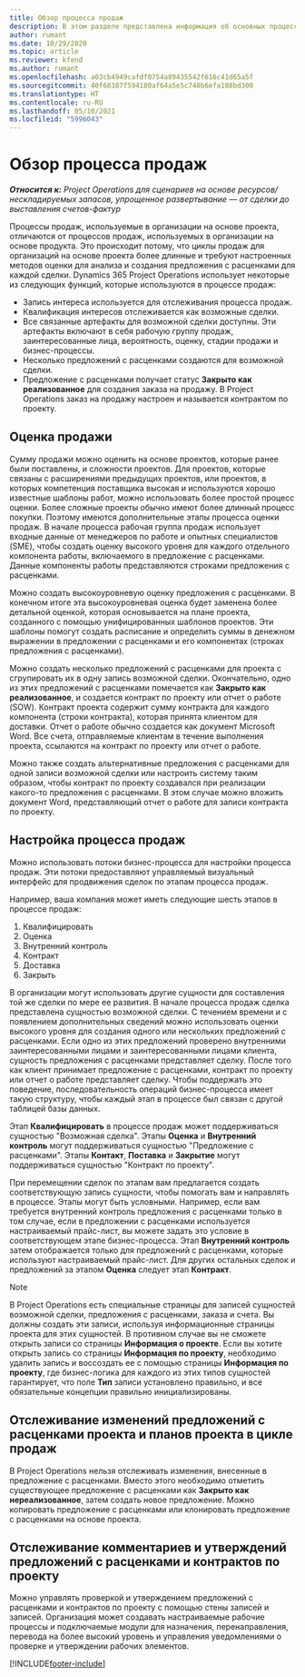 ```yaml
---
title: Обзор процесса продаж
description: В этом разделе представлена информация об основных процессах продаж.
author: rumant
ms.date: 10/29/2020
ms.topic: article
ms.reviewer: kfend
ms.author: rumant
ms.openlocfilehash: a03cb4949cafdf0754a89435542f616c41d65a5f
ms.sourcegitcommit: 40f68387f594180af64a5e5c748b6efa188bd300
ms.translationtype: HT
ms.contentlocale: ru-RU
ms.lasthandoff: 05/10/2021
ms.locfileid: "5996043"
---
```

# <a name="sales-process-overview"></a>Обзор процесса продаж

_**Относится к:** Project Operations для сценариев на основе ресурсов/нескладируемых запасов, упрощенное развертывание — от сделки до выставления счетов-фактур_

Процессы продаж, используемые в организации на основе проекта, отличаются от процессов продаж, используемых в организации на основе продукта. Это происходит потому, что циклы продаж для организаций на основе проекта более длинные и требуют настроенных методов оценки для анализа и создания предложения с расценками для каждой сделки. Dynamics 365 Project Operations использует некоторые из следующих функций, которые используются в процессе продаж:

- Запись интереса используется для отслеживания процесса продаж.
- Квалификация интересов отслеживается как возможные сделки.
- Все связанные артефакты для возможной сделки доступны. Эти артефакты включают в себя рабочую группу продаж, заинтересованные лица, вероятность, оценку, стадии продажи и бизнес-процессы.
- Несколько предложений с расценками создаются для возможной сделки.
- Предложение с расценками получает статус **Закрыто как реализованное** для создания заказа на продажу. В Project Operations заказ на продажу настроен и называется контрактом по проекту.

## <a name="estimate-a-sale"></a>Оценка продажи
Сумму продажи можно оценить на основе проектов, которые ранее были поставлены, и сложности проектов. Для проектов, которые связаны с расширениями предыдущих проектов, или проектов, в которых компетенция поставщика высокая и используются хорошо известные шаблоны работ, можно использовать более простой процесс оценки. Более сложные проекты обычно имеют более длинный процесс покупки. Поэтому имеются дополнительные этапы процесса оценки продаж. В начале процесса рабочая группа продаж использует входные данные от менеджеров по работе и опытных специалистов (SME), чтобы создать оценку высокого уровня для каждого отдельного компонента работы, включаемого в предложение с расценками. Данные компоненты работы представляются строками предложения с расценками. 

Можно создать высокоуровневую оценку предложения с расценками. В конечном итоге эта высокоуровневая оценка будет заменена более детальной оценкой, которая основывается на плане проекта, созданного с помощью унифицированных шаблонов проектов. Эти шаблоны помогут создать расписание и определить суммы в денежном выражении в предложении с расценками и его компонентах (строках предложения с расценками). 

Можно создать несколько предложений с расценками для проекта с сгрупировать их в одну запись возможной сделки. Окончательно, одно из этих предложений с расценками помечается как **Закрыто как реализованное**, и создается контракт по проекту или отчет о работе (SOW). Контракт проекта содержит сумму контракта для каждого компонента (строки контракта), которая принята клиентом для доставки. Отчет о работе обычно создается как документ Microsoft Word. Все счета, отправляемые клиентам в течение выполнения проекта, ссылаются на контракт по проекту или отчет о работе.

Можно также создать альтернативные предложения с расценками для одной записи возможной сделки или настроить систему таким образом, чтобы контракт по проекту создавался при реализации какого-то предложения с расценками. В этом случае можно вложить документ Word, представляющий отчет о работе для записи контракта по проекту.

## <a name="configure-the-sales-process"></a>Настройка процесса продаж
Можно использовать потоки бизнес-процесса для настройки процесса продаж. Эти потоки предоставляют управляемый визуальный интерфейс для продвижения сделок по этапам процесса продаж.

Например, ваша компания может иметь следующие шесть этапов в процессе продаж:

1. Квалифицировать
2. Оценка
3. Внутренний контроль
4. Контракт
5. Доставка
6. Закрыть
 
В организации могут использовать другие сущности для составления той же сделки по мере ее развития. В начале процесса продаж сделка представлена сущностью возможной сделки. С течением времени и с появлением дополнительных сведений можно использовать оценки высокого уровня для создания одного или нескольких предложений с расценками. Если одно из этих предложений проверено внутренними заинтересованными лицами и заинтересованными лицами клиента, сущность предложения с расценками представляет сделку. После того как клиент принимает предложение с расценками, контракт по проекту или отчет о работе представляет сделку. Чтобы поддержать это поведение, последовательность операций бизнес-процесса имеет такую структуру, чтобы каждый этап в процессе был связан с другой таблицей базы данных.

Этап **Квалифицировать** в процессе продаж может поддерживаться сущностью "Возможная сделка". Этапы **Оценка** и **Внутренний контроль** могут поддерживаться сущностью "Предложение с расценками". Этапы **Контакт**, **Поставка** и **Закрытие** могут поддерживаться сущностью "Контракт по проекту".

При перемещении сделок по этапам вам предлагается создать соответствующую запись сущности, чтобы помогать вам и направлять в процессе. Этапы могут быть условными. Например, если вам требуется внутренний контроль предложения с расценками только в том случае, если в предложении с расценками используется настраиваемый прайс-лист, вы можете задать это условие в соответствующем этапе бизнес-процесса. Этап **Внутренний контроль** затем отображается только для предложений с расценками, которые используют настраиваемый прайс-лист. Для других остальных сделок и предложений за этапом **Оценка** следует этап **Контракт**.

> [!NOTE]
> В Project Operations есть специальные страницы для записей сущностей возможной сделки, предложения с расценками, заказа и счета. Вы должны создать эти записи, используя информационные страницы проекта для этих сущностей. В противном случае вы не сможете открыть записи со страницы **Информация о проекте**. Если вы хотите открыть запись со страницы **Информация по проекту**, необходимо удалить запись и воссоздать ее с помощью страницы **Информация по проекту**, где бизнес-логика для каждого из этих типов сущностей гарантирует, что поле **Тип** записи установлено правильно, и все обязательные концепции правильно инициализированы.


## <a name="track-revisions-to-quotes-and-project-plans-in-the-sales-cycle"></a>Отслеживание изменений предложений с расценками проекта и планов проекта в цикле продаж
В Project Operations нельзя отслеживать изменения, внесенные в предложение с расценками. Вместо этого необходимо отметить существующее предложение с расценками как **Закрыто как нереализованное**, затем создать новое предложение. Можно копировать предложение с расценками или клонировать предложение с расценками на основе проекта.

## <a name="track-comments-and-approvals-of-quotes-and-project-contracts"></a>Отслеживание комментариев и утверждений предложений с расценками и контрактов по проекту
Можно управлять проверкой и утверждением предложений с расценками и контрактов по проекту с помощью стены записей и записей. Организация может создавать настраиваемые рабочие процессы и подключаемые модули для назначения, перенаправления, перевода на более высокий уровень и управления уведомлениями о проверке и утверждении рабочих элементов.


[!INCLUDE[footer-include](../includes/footer-banner.md)]